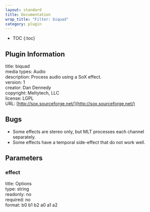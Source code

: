 ```yaml
---
layout: standard
title: Documentation
wrap_title: "Filter: biquad"
category: plugin
---
```

* TOC
{:toc}

## Plugin Information

title: biquad  
media types:
Audio  
description: Process audio using a SoX effect.  
version: 1  
creator: Dan Dennedy  
copyright: Meltytech, LLC  
license: LGPL  
URL: [http://sox.sourceforge.net/](http://sox.sourceforge.net/)  

## Bugs

* Some effects are stereo only, but MLT processes each channel separately.
* Some effects have a temporal side-effect that do not work well.


## Parameters

### effect

title: Options    
type: string  
readonly: no  
required: no  
format: b0 b1 b2 a0 a1 a2  

